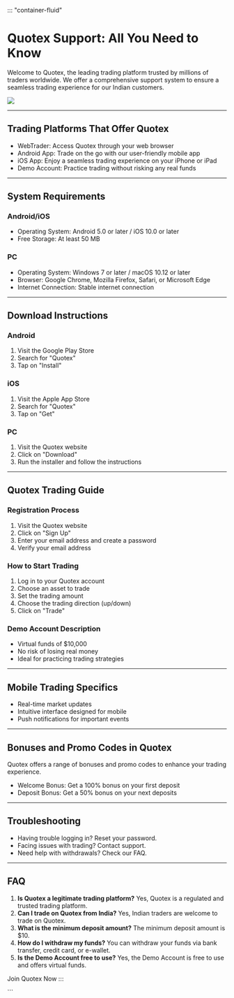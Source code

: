 ::: \"container-fluid\"
# Quotex Support: All You Need to Know

Welcome to Quotex, the leading trading platform trusted by millions of
traders worldwide. We offer a comprehensive support system to ensure a
seamless trading experience for our Indian customers.

[![](https://static.quotex.io/files/4_en/300_250.jpg)](https://traff.sbs/brokerqxlid)

------------------------------------------------------------------------

## Trading Platforms That Offer Quotex

-   WebTrader: Access Quotex through your web browser
-   Android App: Trade on the go with our user-friendly mobile app
-   iOS App: Enjoy a seamless trading experience on your iPhone or iPad
-   Demo Account: Practice trading without risking any real funds

------------------------------------------------------------------------

## System Requirements

### Android/iOS

-   Operating System: Android 5.0 or later / iOS 10.0 or later
-   Free Storage: At least 50 MB

### PC

-   Operating System: Windows 7 or later / macOS 10.12 or later
-   Browser: Google Chrome, Mozilla Firefox, Safari, or Microsoft Edge
-   Internet Connection: Stable internet connection

------------------------------------------------------------------------

## Download Instructions

### Android

1.  Visit the Google Play Store
2.  Search for "Quotex"
3.  Tap on "Install"

### iOS

1.  Visit the Apple App Store
2.  Search for "Quotex"
3.  Tap on "Get"

### PC

1.  Visit the Quotex website
2.  Click on "Download"
3.  Run the installer and follow the instructions

------------------------------------------------------------------------

## Quotex Trading Guide

### Registration Process

1.  Visit the Quotex website
2.  Click on "Sign Up"
3.  Enter your email address and create a password
4.  Verify your email address

### How to Start Trading

1.  Log in to your Quotex account
2.  Choose an asset to trade
3.  Set the trading amount
4.  Choose the trading direction (up/down)
5.  Click on "Trade"

### Demo Account Description

-   Virtual funds of \$10,000
-   No risk of losing real money
-   Ideal for practicing trading strategies

------------------------------------------------------------------------

## Mobile Trading Specifics

-   Real-time market updates
-   Intuitive interface designed for mobile
-   Push notifications for important events

------------------------------------------------------------------------

## Bonuses and Promo Codes in Quotex

Quotex offers a range of bonuses and promo codes to enhance your trading
experience.

-   Welcome Bonus: Get a 100% bonus on your first deposit
-   Deposit Bonus: Get a 50% bonus on your next deposits

------------------------------------------------------------------------

## Troubleshooting

-   Having trouble logging in? Reset your password.
-   Facing issues with trading? Contact support.
-   Need help with withdrawals? Check our FAQ.

------------------------------------------------------------------------

## FAQ

1.  **Is Quotex a legitimate trading platform?** Yes, Quotex is a
    regulated and trusted trading platform.
2.  **Can I trade on Quotex from India?** Yes, Indian traders are
    welcome to trade on Quotex.
3.  **What is the minimum deposit amount?** The minimum deposit amount
    is \$10.
4.  **How do I withdraw my funds?** You can withdraw your funds via bank
    transfer, credit card, or e-wallet.
5.  **Is the Demo Account free to use?** Yes, the Demo Account is free
    to use and offers virtual funds.

Join Quotex Now
:::

\`\`\`

